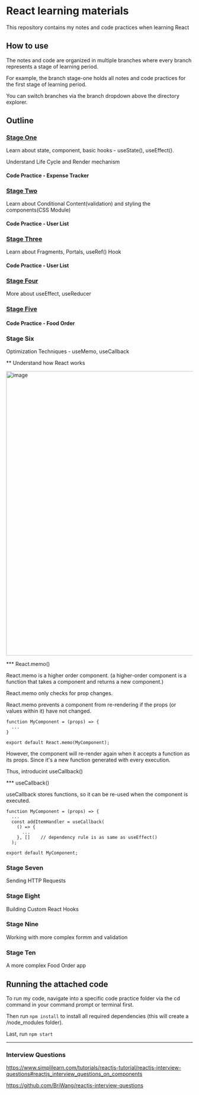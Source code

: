 # React learning materials

This repository contains my notes and code practices when learning React

## How to use

The notes and code are organized in multiple branches where every branch represents a stage of learning period.

For example, the branch stage-one holds all notes and code practices for the first stage of learning period.

You can switch branches via the branch dropdown above the directory explorer.


## Outline

### [Stage One](https://github.com/BriWang/React-tutorial/tree/1.stage-one)

Learn about state, component, basic hooks - useState(), useEffect().

Understand Life Cycle and Render mechanism

#### Code Practice - Expense Tracker

### [Stage Two](https://github.com/BriWang/React-tutorial/tree/2.stage-two)

Learn about Conditional Content(validation) and styling the components(CSS Module)

#### Code Practice - User List

### [Stage Three](https://github.com/BriWang/React-tutorial/tree/3.stage-three)

Learn about Fragments, Portals, useRef() Hook

#### Code Practice - User List

### [Stage Four](https://github.com/BriWang/React-tutorial/tree/4.stage-four)

More about useEffect, useReducer

### [Stage Five](https://github.com/BriWang/React-tutorial/tree/5.food-order-app) 

#### Code Practice - Food Order 

### Stage Six

Optimization Techniques - useMemo, useCallback

** Understand how React works

<img width="768" alt="image" src="https://user-images.githubusercontent.com/38158251/186793799-f99515c7-02f4-4863-8b41-b64894e0b257.png">

*** React.memo()

React.memo is a higher order component. (a higher-order component is a function that takes a component and returns a new component.)

React.memo only checks for prop changes.

React.memo prevents a component from re-rendering if the props (or values within it) have not changed.

```
function MyComponent = (props) => {
  ...
}

export default React.memo(MyComponent);
```

However, the component will re-render again when it accepts a function as its props. Since it's a new function generated with every execution. 

Thus, introducint useCallback()

*** useCallback()

useCallback stores functions, so it can be re-used when the component is executed.

```
function MyComponent = (props) => {
  ...
  const addItemHandler = useCallback(
    () => {
      ...
    }, []    // dependency rule is as same as useEffect()
  );

export default MyComponent;
```

### Stage Seven

Sending HTTP Requests

### Stage Eight

Building Custom React Hooks

### Stage Nine

Working with more complex formm and validation

### Stage Ten

A more complex Food Order app


## Running the attached code

To run my code, navigate into a specific code practice folder via the cd command in your command prompt or terminal first.

Then run ```npm install``` to install all required dependencies (this will create a /node_modules folder).

Last, run ```npm start```

---------------------------------------------------------------------------------------------------------------------------------------------


### Interview Questions

https://www.simplilearn.com/tutorials/reactjs-tutorial/reactjs-interview-questions#reactjs_interview_questions_on_components

https://github.com/BriWang/reactjs-interview-questions
